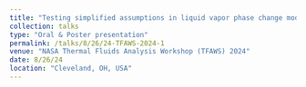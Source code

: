 ```yaml
---
title: "Testing simplified assumptions in liquid vapor phase change modeling using data from International Space Station (ISS) experiments"
collection: talks
type: "Oral & Poster presentation"
permalink: /talks/8/26/24-TFAWS-2024-1
venue: "NASA Thermal Fluids Analysis Workshop (TFAWS) 2024"
date: 8/26/24
location: "Cleveland, OH, USA"
---
```

